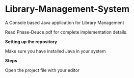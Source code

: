 # Library-Management-System
A Console based Java application for Library Management

Read Phase-Deuce.pdf for complete implementation details.


**Setting up the repository**

Make sure you have installed Java in your system

**Steps**

Open the project file with your editor 
